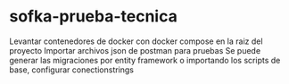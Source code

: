 # sofka-prueba-tecnica
Levantar contenedores de docker con docker compose en la raiz del proyecto
Importar archivos json de postman para pruebas
Se puede generar las migraciones por entity framework o importando los scripts de base, configurar conectionstrings

